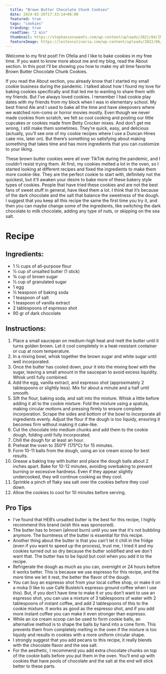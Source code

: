 ```yaml
---
  title: "Brown Butter Chocolate Chunk Cookies"
  date: 2024-02-26T17:33:14+06:00
  featured: true
  tags: "cookies"
  tranding: true
  readTime: "2 min"
  thumbnail: https://stephaniessweets.com/wp-content/uploads/2021/04/IMG_7613-1.jpg
  featureImage: https://leitesculinaria.com/wp-content/uploads/2022/06/salted-brown-butter-chocolate-chunk-cookies.jpg
---
```


Welcome to my first post! I’m Ofelia and I like to bake cookies in my free time. If you want to know more about me and my blog, read the About section. In this post I’ll be showing you how to make my all time favorite Brown Butter Chocolate Chunk Cookies.

If you read the About section, you already know that I started my small cookie business during the pandemic. I talked about how I found my love for baking cookies specifically and that led me to wanting to share them with my friends. But I’ve always loved cookies. I remember I had cookie play dates with my friends from my block when I was in elementary school. My best friend Ale and I used to bake all the time and have sleepovers where we watched rom-coms or horror movies mostly. Even though we never made cookies from scratch, we felt so cool cooking and posting our little cupcakes or cookies made from Betty Crocker mixes. And don’t get me wrong, I still make them sometimes. They’re quick, easy, and delicious (actually, you’ll see one of my cookie recipes where I use a Duncan Hines cake mix, later on). But there’s something so satisfying about making something that takes time and has more ingredients that you can customize to your liking.

These brown butter cookies were all over TikTok during the pandemic, and I couldn’t resist trying them. At first, my cookies melted a lot in the oven, so I started looking at different recipes and fixed the ingredients to make them more cookie-like. They are the perfect cookie to start with, definitely not the quickest, but it’ll awaken your desire to bake more of these bakery style types of cookies. People that have tried these cookies and are not the best fans of sweet stuff in general, have liked them a lot. I think that it’s because of the dark chocolate and the salt that balance the sweetness of the dough. I suggest that you keep all this recipe the same the first time you try it, and then you can maybe change some of the ingredients, like switching the dark chocolate to milk chocolate, adding any type of nuts, or skipping on the sea salt.

# Recipe

## Ingredients:

- 1 ½ cups of all-purpose flour
- ½ cup of unsalted butter (1 stick)
- ¾ cup of brown sugar
- ½ cup of granulated sugar
- 1 egg
- ½ teaspoon of baking soda
- 1 teaspoon of salt
- 1 teaspoon of vanilla extract
- 2 tablespoons of espresso shot
- 90 gr of dark chocolate

## Instructions:

1. Place a small saucepan on medium-high heat and melt the butter until it turns golden brown. Let it cool completely in a heat-resistant container or cup at room temperature.
2. In a mixing bowl, whisk together the brown sugar and white sugar until well incorporated.
3. Once the butter has cooled down, pour it into the mixing bowl with the sugar, leaving a small amount in the saucepan to avoid excess liquidity. Whisk until fully combined.
4. Add the egg, vanilla extract, and espresso shot (approximately 2 tablespoons or slightly less). Mix for about a minute and a half until smooth.
5. Sift the flour, baking soda, and salt into the mixture. Whisk a little before adding it all to the cookie mixture. Fold the mixture using a spatula, making circular motions and pressing firmly to ensure complete incorporation. Scrape the sides and bottom of the bowl to incorporate all ingredients evenly. Adjust the flour if the dough is too liquidy, ensuring it becomes firm without making it cake-like.
6. Cut the chocolate into medium chunks and add them to the cookie dough, folding until fully incorporated.
7. Chill the dough for at least an hour.
8. Preheat the oven to 350°F (175°C) for 15 minutes.
9. Form 10-11 balls from the dough, using an ice cream scoop for best results.
10. Grease a baking tray with butter and place the dough balls about 2 inches apart. Bake for 10-12 minutes, avoiding overbaking to prevent burning or excessive hardness. Even if they appear slightly undercooked, they will continue cooking as they cool.
11. Sprinkle a pinch of flaky sea salt over the cookies before they cool down.
12. Allow the cookies to cool for 10 minutes before serving.

## Pro Tips

- I’ve found that HEB’s unsalted butter is the best for this recipe, I highly recommend this brand (wish this was sponsored).
- The butter has to brown (almost burn) until you see that it's not bubbling anymore. The burntness of the butter is essential for this recipe.
- Another thing about the butter is that you can't let it chill in the fridge (even if you want to speed up the process), trust me, I tried it and my cookies turned out so dry because the butter solidified and we don't want that. The butter has to be liquid but cool when you add it to the recipe.
- Refrigerate the dough as much as you can, overnight or 24 hours before it works better. This is because we use espresso for this recipe, and the more time we let it rest, the better the flavor of the dough.
- You can buy an espresso shot from your local coffee shop, or make it on a moka (I like to use Café Bustelo’s espresso ground coffee when I use this). But, if you don’t have time to make it or you don’t want to use an espresso shot, you can use a mixture of 3 tablespoons of water with 2 tablespoons of instant coffee, and add 2 tablespoons of this to the cookie mixture. It works as good as the espresso shot, and if you add more instant coffee you can make it even stronger than espresso.
- While an ice cream scoop can be used to form cookie balls, an alternative method is to shape the balls by hand into a cone form. This prevents them from completely melting in the oven if the mixture is too liquidy and results in cookies with a more uniform circular shape.
- I strongly suggest that you add pecans to this recipe, it really blends with the chocolate flavor and the sea salt.
- For the aesthetic, I recommend you add extra chocolate chunks on top of the cookie balls before you put them in the oven. You’ll end up with cookies that have pools of chocolate and the salt at the end will stick better to these parts.
